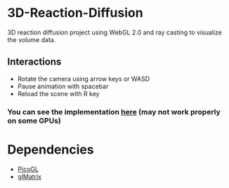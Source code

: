 # 3D-Reaction-Diffusion

3D reaction diffusion project using WebGL 2.0 and ray casting to visualize the volume data.

## Interactions

* Rotate the camera using arrow keys or WASD
* Pause animation with spacebar
* Reload the scene with R key

### You can see the implementation [here](https://pedroravaglia.github.io/3D-Reaction-Diffusion/) (may not work properly on some GPUs)

# Dependencies

* [PicoGL](https://github.com/tsherif/picogl.js)
* [glMatrix](https://github.com/toji/gl-matrix)
